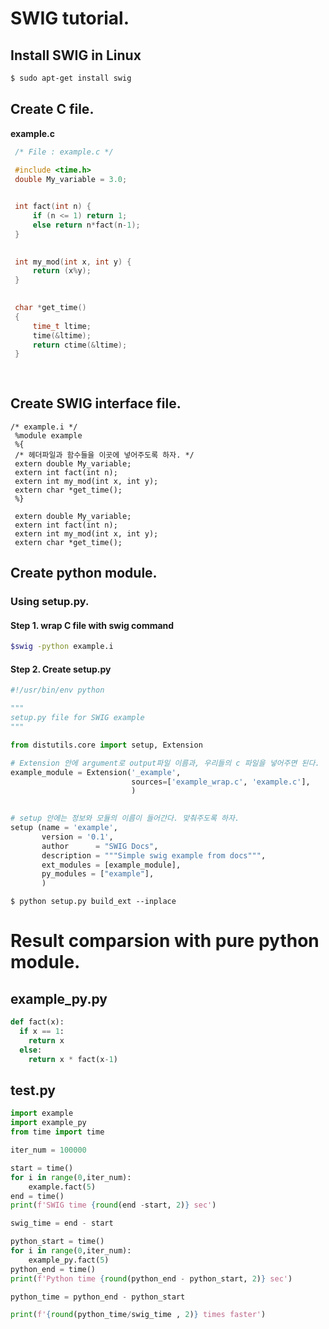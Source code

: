 # SWIG tutorial.

## Install SWIG in Linux

```bash
$ sudo apt-get install swig
```
## Create C file.


**example.c**

```c
 /* File : example.c */
 
 #include <time.h>
 double My_variable = 3.0;


 int fact(int n) {
     if (n <= 1) return 1;
     else return n*fact(n-1);
 }
 

 int my_mod(int x, int y) {
     return (x%y);
 }
 	

 char *get_time()
 {
     time_t ltime;
     time(&ltime);
     return ctime(&ltime);
 }
 
 
```

## Create SWIG interface file.

```SWIG
/* example.i */
 %module example
 %{
 /* 헤더파일과 함수들을 이곳에 넣어주도록 하자. */
 extern double My_variable;
 extern int fact(int n);
 extern int my_mod(int x, int y);
 extern char *get_time();
 %}
 
 extern double My_variable;
 extern int fact(int n);
 extern int my_mod(int x, int y);
 extern char *get_time();
```
## Create python module.

### Using setup.py.

#### Step 1. wrap C file with swig command

```bash
$swig -python example.i
```


   
#### Step 2. Create setup.py


```python
#!/usr/bin/env python

"""
setup.py file for SWIG example
"""

from distutils.core import setup, Extension

# Extension 안에 argument로 output파일 이름과, 우리들의 c 파일을 넣어주면 된다. 
example_module = Extension('_example',
                           sources=['example_wrap.c', 'example.c'],
                           )

                           
# setup 안에는 정보와 모듈의 이름이 들어간다. 맞춰주도록 하자. 
setup (name = 'example',
       version = '0.1',
       author      = "SWIG Docs",
       description = """Simple swig example from docs""",
       ext_modules = [example_module],
       py_modules = ["example"],
       )
```


```
$ python setup.py build_ext --inplace
```


# Result comparsion with pure python module.

## example_py.py

```python
def fact(x):
  if x == 1:
    return x
  else:
    return x * fact(x-1) 
```



## test.py

```python
import example
import example_py
from time import time

iter_num = 100000

start = time()
for i in range(0,iter_num):
    example.fact(5)
end = time()
print(f'SWIG time {round(end -start, 2)} sec')

swig_time = end - start

python_start = time()
for i in range(0,iter_num):
    example_py.fact(5)
python_end = time()
print(f'Python time {round(python_end - python_start, 2)} sec')

python_time = python_end - python_start

print(f'{round(python_time/swig_time , 2)} times faster')
```

